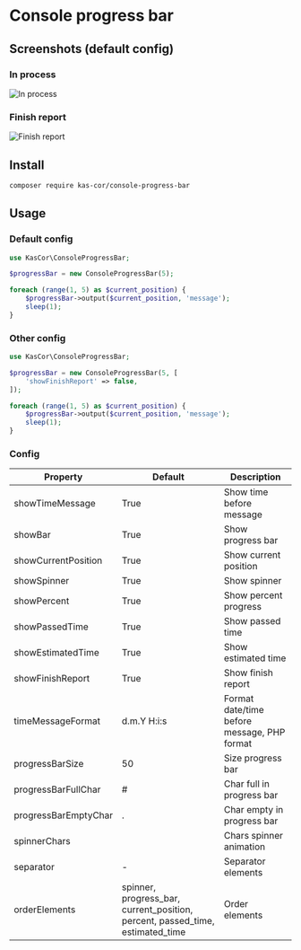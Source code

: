 # Console progress bar

## Screenshots (default config)

### In process

![In process]()

### Finish report

![Finish report]()

## Install

```bash
composer require kas-cor/console-progress-bar
```

## Usage

### Default config

```php
use KasCor\ConsoleProgressBar;

$progressBar = new ConsoleProgressBar(5);

foreach (range(1, 5) as $current_position) {
    $progressBar->output($current_position, 'message');
    sleep(1);
}
```

### Other config

```php
use KasCor\ConsoleProgressBar;

$progressBar = new ConsoleProgressBar(5, [
    'showFinishReport' => false,
]);

foreach (range(1, 5) as $current_position) {
    $progressBar->output($current_position, 'message');
    sleep(1);
}
```

### Config

| Property | Default | Description |
|---|---|---|
| showTimeMessage | True | Show time before message |
| showBar | True | Show progress bar |
| showCurrentPosition | True | Show current position |
| showSpinner | True | Show spinner |
| showPercent | True | Show percent progress |
| showPassedTime | True | Show passed time |
| showEstimatedTime | True | Show estimated time |
| showFinishReport | True | Show finish report |
| timeMessageFormat | d.m.Y H:i:s | Format date/time before message, PHP format |
| progressBarSize | 50 | Size progress bar |
| progressBarFullChar | # | Char full in progress bar |
| progressBarEmptyChar | . | Char empty in progress bar |
| spinnerChars |  | Chars spinner animation |
| separator | - | Separator elements |
| orderElements | spinner, progress_bar, current_position, percent, passed_time, estimated_time | Order elements |

